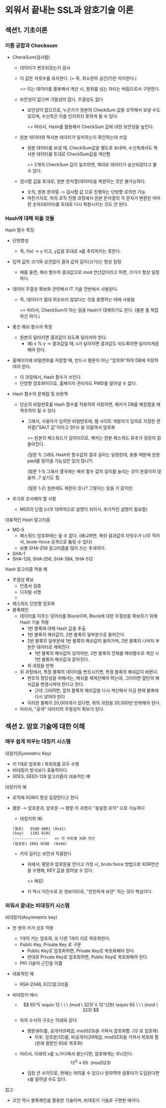 # 외워서 끝내는 SSL과 암호기술 이론



## 섹션1. 기초이론

### 이름 궁합과 Checksum

* CheckSum(검사합)

  * 데이터가 변조되었는지 검사

  * 이 값은 자릿수를 유지한다. (= 즉, 최소한의 공간(?)만 차지한다.)

    => 이는 데이터를 활용해서 계산 시, 범위를 넘는 자리는 버림으로서 구현한다.

  * 보안성이 없으며 기밀성이 없다. 무결성도 없다

    * 보안성이 없으므로, 누군가가 원본의 CheckSum 값을 조작해서 보낼 수도 있으며, 수신측은 이를 인지하지 못하게 될 수 있다.

      => 따라서, Hash를 활용해서 CheckSum 값에 대한 보안성을 높인다.

  * 원본 데이터와 복사본 데이터가 일치하는지 확인하는데 쓰임

    * 원본 데이터를 보낼 때, CheckSum값을 별도로 보내며, 수신측에서도 복사본 데이터를 토대로 CheckSum값을 계산함

      => 2개의 CheckSum 값이 일치하면, 제대로 데이터가 송신되었다고 볼 수 있다.

  * 검사합 값을 토대로, 원본 문자열(데이터)을 복원하는 것은 불가능하다.

    * 오직, 원본 문자열 -> 검사합 값 으로 진행하는 단방향 로직만 가능
    * 마찬가지로, 위의 로직 진행 과정에서 원본 문자열의 각 문자가 변환된 어떠한 숫자(데이터)를 토대로 다시 복원시키는 것도 안 된다.



### Hash에 대해 외울 것들

Hash 함수 특징

* 단방향성

  * 즉, f(x) → y 이고, y값을 토대로 x를 추리하지는 못한다.

* 입력 값의 크기와 상관없이 결과 값의 길이(크기)는 항상 일정

  * 예를 들면, 해쉬 함수의 결과값으로 mod 연산값이라고 하면, 크기가 항상 일정하다.

* 데이터 무결성 확보와 관련해서 IT 기술 전반에서 사용된다.

  * 즉, 데이터가 절대 위조되지 않았다는 것을 증명하는 데에 사용됨

    => 따라서, CheckSum이 하는 일을 Hash가 대체하기도 한다. (물론 좀 복잡하긴 하다.)

* 좋은 해쉬 함수의 특징

  * 원본이 달라지면 결과값이 되도록 달라져야 한다.
    * 예) x % y -> 결과값일 때, x가 달라지면 결과값도 되도록이면 달라지게끔 해야 한다. 

* 홈페이지에 비밀번호를 저장할 때, 반드시 평문이 아닌 "암호화"하여 DB에 저장하여야 한다.

  * 이 과정에서, Hash 함수가 쓰인다.
  * 단방향 암호화이므로, 홈페이지 관리자도 PWD를 알아낼 수 없다.

* Hash 함수의 문제점 및 보완책

  * 단순히 비밀번호를 Hash 함수를 적용하여 저장하면, 해커가 DB를 해킹했을 때 역추적이 될 수 있다

    * 그래서, 사용자가 입력한 비밀번호에, 웹 사이트 개발자가 임의로 지정한 문자열("SALT 값"이라고 한다) 을 덧붙여서 암호화

      => 원본의 패스워드가 길어지므로, 해커는 원본 패스워드 유추가 굉장히 힘들어진다.

      (질문 1) 그래도 Hash의 함수값의 결과 길이는 일정한데, 충돌 때문에 원본 pwd를 알아낼 가능성은 있지 않나?)

      (질문 1-1) 그래서 결국에는 해쉬 함수 값의 길이를 늘리는 것이 본질이지 않을까...? 싶기도 함.

      (질문 1-2) 원본에도 제한이 있나? 그렇지는 않을 거 같지만

      

* 추가로 조사해야 할 사항

  * MD5의 단점 (너무 대략적으로 설명이 되어서, 추가적인 설명이 필요함)



대표적인 Hash 알고리즘

* MD-5
  * 패스워드 암호화에는 쓸 수 없다. (왜냐하면, 해쉬 결과값의 자릿수가 너무 적어서, brute-force 공격으로 뚫릴 수 있다)
  * 보통 SHA-256 알고리즘을 많이 쓰는 추세이다.
* SHA-1
* SHA-128, SHA-256, SHA-384, SHA-512



Hash 알고리즘 적용 예

* 무결성 확보
  * 인증서 검증
  * 디지털 서명
  * 
* 패스워드 단방향 암호화
* 블록체인
  * 데이터를 이루는 덩어리를 Block이며, Block에 대한 무결성을 확보하기 위해 Hash 기술 적용
    * 1번 블록에 대해 Hash 값을 추출
    * 1번 블록의 해쉬값이, 2번 블록의 일부분으로 들어간다
    * 2번 블록의 일부분에 1번 블록의 해쉬값이 들어가며, 2번 블록의 나머지 부분은 데이터로 채워진다
      * 1번 블록의 해쉬값이 있어야만, 2번 블록의 전체를 해쉬함수로 계산 시 1번 블록의 해쉬값과 같아진다.
    * 위 과정을 반복
  * 위 과정에서, 특정 블록의 데이터를 변조시키면, 특정 블록의 해쉬값이 바뀐다.
    * 변조의 정당성을 위해서는, 해쉬를 재계산해야 하는데, 그러러면 앞단의 해쉬값을 변경시켜야 한다고 한다.
      * 근데 그러려면, 앞의 블록의 해쉬값을 다시 계산해서 지금 현재 블록에 다시 넣어야 한다
    * 이러한 블록이 20,000개가 있다면, 위의 과정을 20,000번 반복해야 한다.
  * 따라서, "공개" 데이터의 무결성이 확보가 된다.



## 섹션 2. 암호 기술에 대한 이해

### 매우 쉽게 외우는 대칭키 시스템

대칭키(Symmetric Key)

* 키 1개로 암호화 / 복호화를 모두 수행
* 비대칭키 방식보다 효율적이다.
* 3DES, SEED-128 알고리즘이 대표적인 예



대칭키의 예

* 로직에 XOR이 항상 등장한다고 한다

* 평문 -> 암호문과, 암호문 -> 평문 의 과정이 "동일한 로직" 으로 가능하다

  *  대칭키의 예)

    ```
    (평문)   0100 0001 (0x41)
    (key)   1101 0101
    ----------------   => 각 비트별 XOR 연산
    (암호문) 1001 0100  (0x94)
    ```

  * 키의 길이는 보안과 직결된다

    * 위에서, 평문과 암호문을 안다고 가정 시, brute force 방법으로 XOR연산을 수행해, KEY 값을 알아낼 수 있다. 

      => 해킹!

    * 키 역시 이진수로 된 정보이므로, "안전하게 보관" 하는 것이 핵심이다.



### 외워서 끝내는 비대칭키 시스템

비대칭키(Asymmetric key)

* 한 쌍의 키가 상호 작용
  * 1개의 키는 암호화, 또 다른 1개의 키로 복호화한다.
  * Public Key, Private Key 로 구분
    * Public Key로 암호화하면, Private Key로 복호화해야 한다.
    * 반대로 Private Key로 암호화하면, Public Key로 복호화해야 한다.
  * PKI 기술의 근간을 이룸

* 대표적인 예

  * RSA-2048, ECC알고리즘

* 비대칭키 예시

  * $$
    65^5 \equiv 12 \ \ \ (mod \ 323)  \\
    12^{29} \equiv 65 \ \ \ (mod \ 323)
    $$

  * 위의 수식의 구조는 아래와 같다

    * 평문(65)를, 공개키(5제곱, mod323)을 거쳐서 암호화함. (12 로 암호화)
      * 이후, 암호문(12)를, 비공개키(29제곱, mod323)을 거쳐서 복호화 함(원래 평문인 65로 복호화)

  * 따라서, 아래의 x를 노가다해서 찾는다면, 암호체계는 무너진다.
    $$
    12^X \equiv 65\ \ (mod323)
    $$

    * 엄청 큰 수이므로, 현재는 어려울 수 있으나 양자역학 컴퓨터가 도입된다면 x를 알아낼 수도 있다.





참고

* 코인 역시 블록체인을 활용한 기술이며, 비대칭키 기술로 구현한 예이다.

